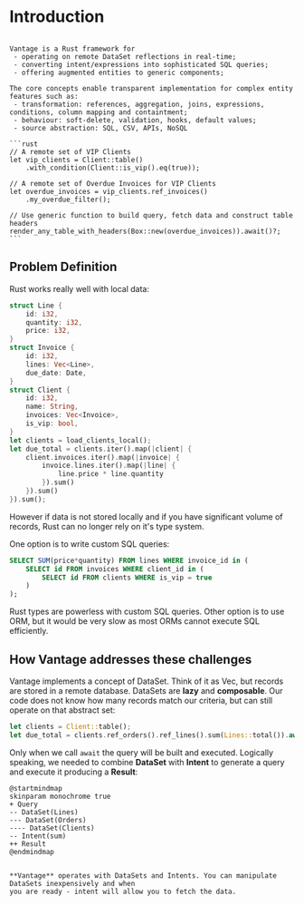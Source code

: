 # Introduction

````admonish tip title="TL;DR"

Vantage is a Rust framework for
 - operating on remote DataSet reflections in real-time;
 - converting intent/expressions into sophisticated SQL queries;
 - offering augmented entities to generic components;

The core concepts enable transparent implementation for complex entity features such as:
 - transformation: references, aggregation, joins, expressions, conditions, column mapping and containtment;
 - behaviour: soft-delete, validation, hooks, default values;
 - source abstraction: SQL, CSV, APIs, NoSQL

```rust
// A remote set of VIP Clients
let vip_clients = Client::table()
    .with_condition(Client::is_vip().eq(true));

// A remote set of Overdue Invoices for VIP Clients
let overdue_invoices = vip_clients.ref_invoices()
    .my_overdue_filter();

// Use generic function to build query, fetch data and construct table headers
render_any_table_with_headers(Box::new(overdue_invoices)).await()?;
```
````

## Problem Definition

Rust works really well with local data:

```rust
struct Line {
    id: i32,
    quantity: i32,
    price: i32,
}
struct Invoice {
    id: i32,
    lines: Vec<Line>,
    due_date: Date,
}
struct Client {
    id: i32,
    name: String,
    invoices: Vec<Invoice>,
    is_vip: bool,
}
let clients = load_clients_local();
let due_total = clients.iter().map(|client| {
    client.invoices.iter().map(|invoice| {
        invoice.lines.iter().map(|line| {
            line.price * line.quantity
        }).sum()
    }).sum()
}).sum();
```

However if data is not stored locally and if you have significant volume of records, Rust can no
longer rely on it's type system.

One option is to write custom SQL queries:

```sql
SELECT SUM(price*quantity) FROM lines WHERE invoice_id in (
    SELECT id FROM invoices WHERE client_id in (
        SELECT id FROM clients WHERE is_vip = true
    )
);
```

Rust types are powerless with custom SQL queries. Other option is to use ORM, but it would be very
slow as most ORMs cannot execute SQL efficiently.

## How Vantage addresses these challenges

Vantage implements a concept of DataSet<Entity>. Think of it as Vec<Client>, but records are stored
in a remote database. DataSets are **lazy** and **composable**. Our code does not know how many
records match our criteria, but can still operate on that abstract set:

```rust
let clients = Client::table();
let due_total = clients.ref_orders().ref_lines().sum(Lines::total()).await?;
```

Only when we call `await` the query will be built and executed. Logically speaking,
we needed to combine **DataSet** with **Intent** to generate a query and execute it
producing a **Result**:

```kroki-plantuml
@startmindmap
skinparam monochrome true
+ Query
-- DataSet(Lines)
--- DataSet(Orders)
---- DataSet(Clients)
-- Intent(sum)
++ Result
@endmindmap
```

```admonish tip title="Summary"

**Vantage** operates with DataSets and Intents. You can manipulate DataSets inexpensively and when
you are ready - intent will allow you to fetch the data.

```
